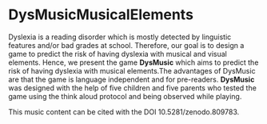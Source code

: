 # DysMusicMusicalElements
Dyslexia is a reading disorder which is mostly detected by linguistic features and/or bad grades at school. Therefore, our goal is to design a game to predict the risk of having dyslexia with musical and visual elements. Hence, we present the game **DysMusic** which aims to predict the risk of having dyslexia with musical elements.The advantages of DysMusic are that the game is language independent and for pre-readers. **DysMusic** was designed with the help of five children and five parents who tested the game using the think aloud protocol and being observed while playing.


This music content can be cited with the DOI 10.5281/zenodo.809783.
